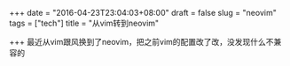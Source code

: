 +++
date = "2016-04-23T23:04:03+08:00"
draft = false
slug = "neovim"
tags = ["tech"]
title = "从vim转到neovim"

+++
最近从vim跟风换到了neovim，把之前vim的配置改了改，没发现什么不兼容的


<div class="github-card" data-github="4679/nvim-config" data-width="400" data-height="150" data-theme="default"></div>
<script src="//cdn.jsdelivr.net/github-cards/latest/widget.js"></script>